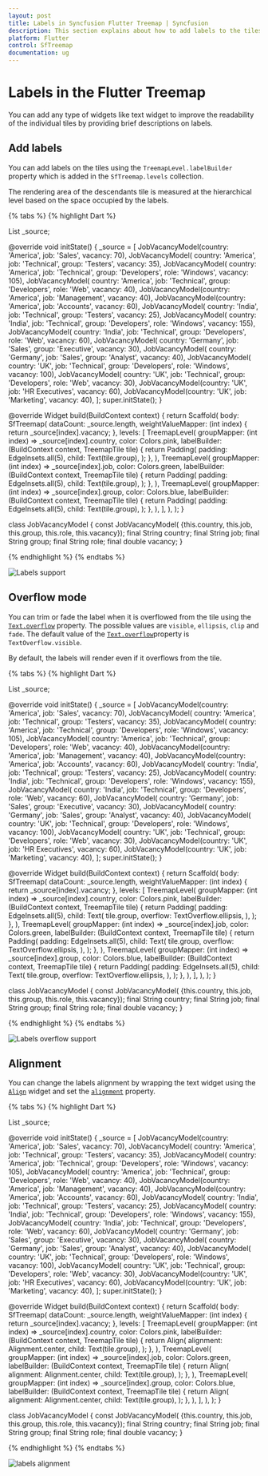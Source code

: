 ```yaml
---
layout: post
title: Labels in Syncfusion Flutter Treemap | Syncfusion
description: This section explains about how to add labels to the tiles and customize its appearance in the Flutter treemap.
platform: Flutter
control: SfTreemap
documentation: ug
---
```


# Labels in the Flutter Treemap

You can add any type of widgets like text widget to improve the readability of the individual tiles by providing brief descriptions on labels.

## Add labels

You can add labels on the tiles using the `TreemapLevel.labelBuilder` property which is added in the `SfTreemap.levels` collection.

The rendering area of the descendants tile is measured at the hierarchical level based on the space occupied by the labels.

{% tabs %}
{% highlight Dart %}

List<JobVacancyModel> _source;

@override
void initState() {
   _source = <JobVacancyModel>[
      JobVacancyModel(country: 'America', job: 'Sales', vacancy: 70),
      JobVacancyModel(
          country: 'America', job: 'Technical', group: 'Testers', vacancy: 35),
      JobVacancyModel(
          country: 'America',
          job: 'Technical',
          group: 'Developers',
          role: 'Windows',
          vacancy: 105),
      JobVacancyModel(
          country: 'America',
          job: 'Technical',
          group: 'Developers',
          role: 'Web',
          vacancy: 40),
      JobVacancyModel(country: 'America', job: 'Management', vacancy: 40),
      JobVacancyModel(country: 'America', job: 'Accounts', vacancy: 60),
      JobVacancyModel(
          country: 'India', job: 'Technical', group: 'Testers', vacancy: 25),
      JobVacancyModel(
          country: 'India',
          job: 'Technical',
          group: 'Developers',
          role: 'Windows',
          vacancy: 155),
      JobVacancyModel(
          country: 'India',
          job: 'Technical',
          group: 'Developers',
          role: 'Web',
          vacancy: 60),
      JobVacancyModel(
          country: 'Germany', job: 'Sales', group: 'Executive', vacancy: 30),
      JobVacancyModel(
          country: 'Germany', job: 'Sales', group: 'Analyst', vacancy: 40),
      JobVacancyModel(
          country: 'UK',
          job: 'Technical',
          group: 'Developers',
          role: 'Windows',
          vacancy: 100),
      JobVacancyModel(
          country: 'UK',
          job: 'Technical',
          group: 'Developers',
          role: 'Web',
          vacancy: 30),
      JobVacancyModel(country: 'UK', job: 'HR Executives', vacancy: 60),
      JobVacancyModel(country: 'UK', job: 'Marketing', vacancy: 40),
   ];
   super.initState();
}

@override
Widget build(BuildContext context) {
  return Scaffold(
     body: SfTreemap(
        dataCount: _source.length,
        weightValueMapper: (int index) {
          return _source[index].vacancy;
        },
        levels: [
          TreemapLevel(
            groupMapper: (int index) => _source[index].country,
            color: Colors.pink,
            labelBuilder: (BuildContext context, TreemapTile tile) {
              return Padding(
                padding: EdgeInsets.all(5),
                child: Text(tile.group),
              );
            },
          ),
          TreemapLevel(
            groupMapper: (int index) => _source[index].job,
            color: Colors.green,
            labelBuilder: (BuildContext context, TreemapTile tile) {
              return Padding(
                padding: EdgeInsets.all(5),
                child: Text(tile.group),
              );
            },
          ),
          TreemapLevel(
            groupMapper: (int index) => _source[index].group,
            color: Colors.blue,
            labelBuilder: (BuildContext context, TreemapTile tile) {
              return Padding(
                padding: EdgeInsets.all(5),
                child: Text(tile.group),
              );
            },
          ),
        ],
      ),
   );
}

class JobVacancyModel {
  const JobVacancyModel(
      {this.country, this.job, this.group, this.role, this.vacancy});
  final String country;
  final String job;
  final String group;
  final String role;
  final double vacancy;
}

{% endhighlight %}
{% endtabs %}

![Labels support](images/labels/labels-support.png)

## Overflow mode

You can trim or fade the label when it is overflowed from the tile using the [`Text.overflow`](https://api.flutter.dev/flutter/widgets/Text/overflow.html) property. The possible values are `visible`, `ellipsis`, `clip` and `fade`. The default value of the [`Text.overflow`](https://api.flutter.dev/flutter/widgets/Text/overflow.html)property is `TextOverflow.visible`.

By default, the labels will render even if it overflows from the tile.

{% tabs %}
{% highlight Dart %}

List<JobVacancyModel> _source;

@override
void initState() {
   _source = <JobVacancyModel>[
      JobVacancyModel(country: 'America', job: 'Sales', vacancy: 70),
      JobVacancyModel(
          country: 'America', job: 'Technical', group: 'Testers', vacancy: 35),
      JobVacancyModel(
          country: 'America',
          job: 'Technical',
          group: 'Developers',
          role: 'Windows',
          vacancy: 105),
      JobVacancyModel(
          country: 'America',
          job: 'Technical',
          group: 'Developers',
          role: 'Web',
          vacancy: 40),
      JobVacancyModel(country: 'America', job: 'Management', vacancy: 40),
      JobVacancyModel(country: 'America', job: 'Accounts', vacancy: 60),
      JobVacancyModel(
          country: 'India', job: 'Technical', group: 'Testers', vacancy: 25),
      JobVacancyModel(
          country: 'India',
          job: 'Technical',
          group: 'Developers',
          role: 'Windows',
          vacancy: 155),
      JobVacancyModel(
          country: 'India',
          job: 'Technical',
          group: 'Developers',
          role: 'Web',
          vacancy: 60),
      JobVacancyModel(
          country: 'Germany', job: 'Sales', group: 'Executive', vacancy: 30),
      JobVacancyModel(
          country: 'Germany', job: 'Sales', group: 'Analyst', vacancy: 40),
      JobVacancyModel(
          country: 'UK',
          job: 'Technical',
          group: 'Developers',
          role: 'Windows',
          vacancy: 100),
      JobVacancyModel(
          country: 'UK',
          job: 'Technical',
          group: 'Developers',
          role: 'Web',
          vacancy: 30),
      JobVacancyModel(country: 'UK', job: 'HR Executives', vacancy: 60),
      JobVacancyModel(country: 'UK', job: 'Marketing', vacancy: 40),
   ];
   super.initState();
}

@override
Widget build(BuildContext context) {
  return Scaffold(
     body: SfTreemap(
        dataCount: _source.length,
        weightValueMapper: (int index) {
          return _source[index].vacancy;
        },
        levels: [
          TreemapLevel(
            groupMapper: (int index) => _source[index].country,
            color: Colors.pink,
            labelBuilder: (BuildContext context, TreemapTile tile) {
              return Padding(
                padding: EdgeInsets.all(5),
                child: Text(
                  tile.group,
                  overflow: TextOverflow.ellipsis,
                ),
              );
            },
          ),
          TreemapLevel(
            groupMapper: (int index) => _source[index].job,
            color: Colors.green,
            labelBuilder: (BuildContext context, TreemapTile tile) {
              return Padding(
                padding: EdgeInsets.all(5),
                child: Text(
                  tile.group,
                  overflow: TextOverflow.ellipsis,
                ),
              );
            },
          ),
          TreemapLevel(
            groupMapper: (int index) => _source[index].group,
            color: Colors.blue,
            labelBuilder: (BuildContext context, TreemapTile tile) {
              return Padding(
                padding: EdgeInsets.all(5),
                child: Text(
                  tile.group,
                  overflow: TextOverflow.ellipsis,
                ),
              );
            },
          ),
        ],
      ),
   );
}

class JobVacancyModel {
  const JobVacancyModel(
      {this.country, this.job, this.group, this.role, this.vacancy});
  final String country;
  final String job;
  final String group;
  final String role;
  final double vacancy;
}

{% endhighlight %}
{% endtabs %}

![Labels overflow support](images/labels/labels-overflow-mode.png)

## Alignment

You can change the labels alignment by wrapping the text widget using the [`Align`](https://api.flutter.dev/flutter/widgets/Align-class.html) widget and set the [`alignment`](https://api.flutter.dev/flutter/widgets/Align/alignment.html) property.

{% tabs %}
{% highlight Dart %}

List<JobVacancyModel> _source;

@override
void initState() {
   _source = <JobVacancyModel>[
      JobVacancyModel(country: 'America', job: 'Sales', vacancy: 70),
      JobVacancyModel(
          country: 'America', job: 'Technical', group: 'Testers', vacancy: 35),
      JobVacancyModel(
          country: 'America',
          job: 'Technical',
          group: 'Developers',
          role: 'Windows',
          vacancy: 105),
      JobVacancyModel(
          country: 'America',
          job: 'Technical',
          group: 'Developers',
          role: 'Web',
          vacancy: 40),
      JobVacancyModel(country: 'America', job: 'Management', vacancy: 40),
      JobVacancyModel(country: 'America', job: 'Accounts', vacancy: 60),
      JobVacancyModel(
          country: 'India', job: 'Technical', group: 'Testers', vacancy: 25),
      JobVacancyModel(
          country: 'India',
          job: 'Technical',
          group: 'Developers',
          role: 'Windows',
          vacancy: 155),
      JobVacancyModel(
          country: 'India',
          job: 'Technical',
          group: 'Developers',
          role: 'Web',
          vacancy: 60),
      JobVacancyModel(
          country: 'Germany', job: 'Sales', group: 'Executive', vacancy: 30),
      JobVacancyModel(
          country: 'Germany', job: 'Sales', group: 'Analyst', vacancy: 40),
      JobVacancyModel(
          country: 'UK',
          job: 'Technical',
          group: 'Developers',
          role: 'Windows',
          vacancy: 100),
      JobVacancyModel(
          country: 'UK',
          job: 'Technical',
          group: 'Developers',
          role: 'Web',
          vacancy: 30),
      JobVacancyModel(country: 'UK', job: 'HR Executives', vacancy: 60),
      JobVacancyModel(country: 'UK', job: 'Marketing', vacancy: 40),
   ];
   super.initState();
}

@override
Widget build(BuildContext context) {
  return Scaffold(
     body: SfTreemap(
        dataCount: _source.length,
        weightValueMapper: (int index) {
          return _source[index].vacancy;
        },
        levels: [
          TreemapLevel(
            groupMapper: (int index) => _source[index].country,
            color: Colors.pink,
            labelBuilder: (BuildContext context, TreemapTile tile) {
               return Align(
                  alignment: Alignment.center,
                  child: Text(tile.group),
               );
            },
          ),
          TreemapLevel(
            groupMapper: (int index) => _source[index].job,
            color: Colors.green,
             labelBuilder: (BuildContext context, TreemapTile tile) {
               return Align(
                  alignment: Alignment.center,
                  child: Text(tile.group),
               );
             },
          ),
          TreemapLevel(
            groupMapper: (int index) => _source[index].group,
            color: Colors.blue,
             labelBuilder: (BuildContext context, TreemapTile tile) {
                return Align(
                   alignment: Alignment.center,
                   child: Text(tile.group),
                );
             },
          ),
        ],
      ),
   );
}

class JobVacancyModel {
  const JobVacancyModel(
      {this.country, this.job, this.group, this.role, this.vacancy});
  final String country;
  final String job;
  final String group;
  final String role;
  final double vacancy;
}

{% endhighlight %}
{% endtabs %}

![labels alignment](images/labels/labels-alignment.png)
